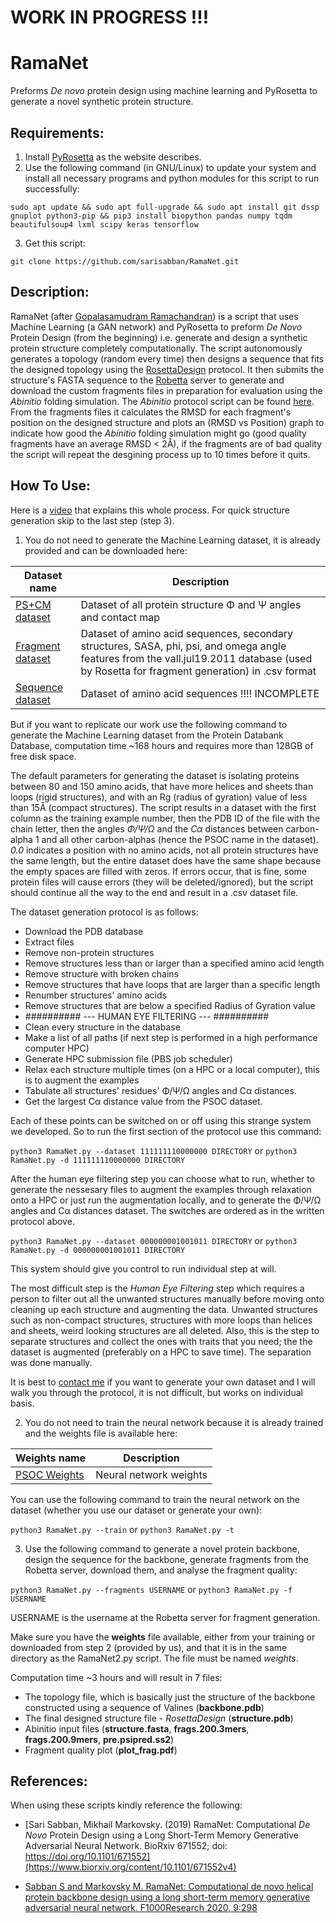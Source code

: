 # WORK IN PROGRESS !!!

# RamaNet
Preforms *De novo* protein design using machine learning and PyRosetta to generate a novel synthetic protein structure.

## Requirements:
1. Install [PyRosetta](http://www.pyrosetta.org) as the website describes.
2. Use the following command (in GNU/Linux) to update your system and install all necessary programs and python modules for this script to run successfully:

`sudo apt update && sudo apt full-upgrade && sudo apt install git dssp gnuplot python3-pip && pip3 install biopython pandas numpy tqdm beautifulsoup4 lxml scipy keras tensorflow`

3. Get this script:

`git clone https://github.com/sarisabban/RamaNet.git`

## Description:
RamaNet (after [Gopalasamudram Ramachandran](https://en.wikipedia.org/wiki/G._N._Ramachandran)) is a script that uses Machine Learning (a GAN network) and PyRosetta to preform *De Novo* Protein Design (from the beginning) i.e. generate and design a synthetic protein structure completely computationally. The script autonomously generates a topology (random every time) then designs a sequence that fits the designed topology using the [RosettaDesign](https://github.com/sarisabban/rosettadesign) protocol. It then submits the structure's FASTA sequence to the [Robetta](http://www.robetta.org/) server to generate and download the custom fragments files in preparation for evaluation using the *Abinitio* folding simulation. The *Abinitio* protocol script can be found [here](https://github.com/sarisabban/RosettaAbinitio). From the fragments files it calculates the RMSD for each fragment's position on the designed structure and plots an (RMSD vs Position) graph to indicate how good the *Abinitio* folding simulation might go (good quality fragments have an average RMSD < 2Å), if the fragments are of bad quality the script will repeat the desgining process up to 10 times before it quits.

## How To Use:
Here is a [video](https://youtu.be/tcHP0IUA7EM) that explains this whole process.
For quick structure generation skip to the last step (step 3).

1. You do not need to generate the Machine Learning dataset, it is already provided and can be downloaded here:

|Dataset name                                                                    |Description                                                                                                                                                                               |
|--------------------------------------------------------------------------------|------------------------------------------------------------------------------------------------------------------------------------------------------------------------------------------|
|[PS+CM dataset](https://www.dropbox.com/s/jmo52kfqy8qf1az/PS%2BCM.tar.bz2?dl=0) |Dataset of all protein structure Φ and Ψ angles and contact map                                                                                                                           |
|[Fragment dataset]()|Dataset of amino acid sequences, secondary structures, SASA, phi, psi, and omega angle features from the vall.jul19.2011 database (used by Rosetta for fragment generation) in .csv format|
|[Sequence dataset]()|Dataset of amino acid sequences !!!! INCOMPLETE |

But if you want to replicate our work use the following command to generate the Machine Learning dataset from the Protein Databank Database, computation time ~168 hours and requires more than 128GB of free disk space.

The default parameters for generating the dataset is isolating proteins between 80 and 150 amino acids, that have more helices and sheets than loops (rigid structures), and with an Rg (radius of gyration) value of less than 15Å (compact structures). The script results in a dataset with the first column as the training example number, then the PDB ID of the file with the chain letter, then the angles *Φ/Ψ/Ω* and the *Cα* distances between carbon-alpha 1 and all other carbon-alphas (hence the PSOC name in the dataset). *0.0* indicates a position with no amino acids, not all protein structures have the same length, but the entire dataset does have the same shape because the empty spaces are filled with zeros. If errors occur, that is fine, some protein files will cause errors (they will be deleted/ignored), but the script should continue all the way to the end and result in a .csv dataset file.

The dataset generation protocol is as follows:
* Download the PDB database
* Extract files
* Remove non-protein structures
* Remove structures less than or larger than a specified amino acid length
* Remove structure with broken chains
* Remove structures that have loops that are larger than a specific length
* Renumber structures' amino acids
* Remove structures that are below a specified Radius of Gyration value
* ########## --- HUMAN EYE FILTERING --- ##########
* Clean every structure in the database
* Make a list of all paths (if next step is performed in a high performance computer HPC)
* Generate HPC submission file (PBS job scheduler)
* Relax each structure multiple times (on a HPC or a local computer), this is to augment the examples
* Tabulate all structures' residues' Φ/Ψ/Ω angles and Cα distances.
* Get the largest Cα distance value from the PSOC dataset.

Each of these points can be switched on or off using this strange system we developed. So to run the first section of the protocol use this command:

`python3 RamaNet.py --dataset 111111110000000 DIRECTORY` or `python3 RamaNet.py -d 111111110000000 DIRECTORY`

After the human eye filtering step you can choose what to run, whether to generate the nessesary files to augment the examples through relaxation onto a HPC or just run the augmentation locally, and to generate the Φ/Ψ/Ω angles and Cα distances dataset. The switches are ordered as in the written protocol above.

`python3 RamaNet.py --dataset 000000001001011 DIRECTORY` or `python3 RamaNet.py -d 000000001001011 DIRECTORY`

This system should give you control to run individual step at will.

The most difficult step is the *Human Eye Filtering* step which requires a person to filter out all the unwanted structures manually before moving onto cleaning up each structure and augmenting the data. Unwanted structures such as non-compact structures, structures with more loops than helices and sheets, weird looking structures are all deleted. Also, this is the step to separate structures and collect the ones with traits that you need; the the dataset is augmented (preferably on a HPC to save time). The separation was done manually.

It is best to [contact me](mailto:sari.sabban@gmail.com) if you want to generate your own dataset and I will walk you through the protocol, it is not difficult, but works on individual basis.

2. You do not need to train the neural network because it is already trained and the weights file is available here:

| Weights name                                                                          | Description                                                |
|---------------------------------------------------------------------------------------|------------------------------------------------------------|
|[PSOC Weights]()                                                                       | Neural network weights 

You can use the following command to train the neural network on the dataset (whether you use our dataset or generate your own):

`python3 RamaNet.py --train` or `python3 RamaNet.py -t`

3. Use the following command to generate a novel protein backbone, design the sequence for the backbone, generate fragments from the Robetta server, download them, and analyse the fragment quality:

`python3 RamaNet.py --fragments USERNAME` or `python3 RamaNet.py -f USERNAME`

USERNAME is the username at the Robetta server for fragment generation.

Make sure you have the **weights** file available, either from your training or downloaded from step 2 (provided by us), and that it is in the same directory as the RamaNet2.py script. The file must be named *weights*.

Computation time ~3 hours and will result in 7 files:
* The topology file, which is basically just the structure of the backbone constructed using a sequence of Valines (**backbone.pdb**)
* The final designed structure file - *RosettaDesign* (**structure.pdb**)
* Abinitio input files (**structure.fasta**, **frags.200.3mers**, **frags.200.9mers**, **pre.psipred.ss2**)
* Fragment quality plot (**plot_frag.pdf**)

## References:
When using these scripts kindly reference the following:

* [Sari Sabban, Mikhail Markovsky. (2019) RamaNet: Computational *De Novo* Protein Design using a Long Short-Term Memory Generative Adversarial Neural Network. BioRxiv 671552; doi: https://doi.org/10.1101/671552](https://www.biorxiv.org/content/10.1101/671552v4)

* [Sabban S and Markovsky M. RamaNet: Computational de novo helical protein backbone design using a long short-term memory generative adversarial neural network. F1000Research 2020, 9:298](https://doi.org/10.12688/f1000research.22907.3)
